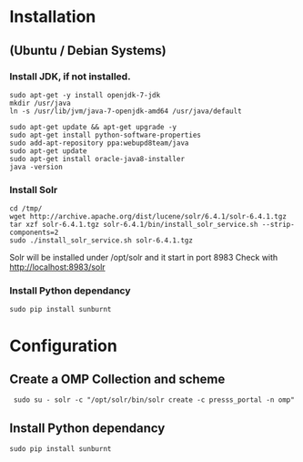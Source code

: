 # Installation

## (Ubuntu / Debian Systems)
### Install  JDK, if not installed.

```
sudo apt-get -y install openjdk-7-jdk
mkdir /usr/java
ln -s /usr/lib/jvm/java-7-openjdk-amd64 /usr/java/default
```


```
sudo apt-get update && apt-get upgrade -y
sudo apt-get install python-software-properties
sudo add-apt-repository ppa:webupd8team/java
sudo apt-get update
sudo apt-get install oracle-java8-installer
java -version
```
### Install Solr
```
cd /tmp/
wget http://archive.apache.org/dist/lucene/solr/6.4.1/solr-6.4.1.tgz
tar xzf solr-6.4.1.tgz solr-6.4.1/bin/install_solr_service.sh --strip-components=2
sudo ./install_solr_service.sh solr-6.4.1.tgz
```
Solr will be installed under /opt/solr and it  start in port 8983
Check with [http://localhost:8983/solr](http://localhost:8983/solr)

### Install Python dependancy

```
sudo pip install sunburnt
```

# Configuration
## Create a OMP Collection and scheme

```
 sudo su - solr -c "/opt/solr/bin/solr create -c presss_portal -n omp"
 ```
## Install Python dependancy

```
sudo pip install sunburnt
```
